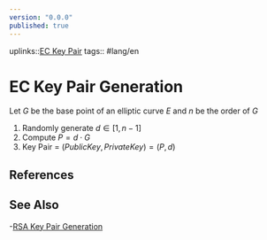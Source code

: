 ```yaml
---
version: "0.0.0"
published: true
---
```

uplinks::[EC Key Pair](./EC%20Ke%20Pair.md)
tags:: #lang/en 
# EC Key Pair Generation
Let $G$ be the base point of an elliptic curve $E$ and $n$ be the order of $G$

1. Randomly generate $d \in [1, n-1]$
2. Compute $P = d \cdot G$
3. Key Pair = $(PublicKey, Private Key) = (P, d)$
## References

## See Also
-[RSA Key Pair Generation](./RSA%20Key%20Pair%20Generation.md)